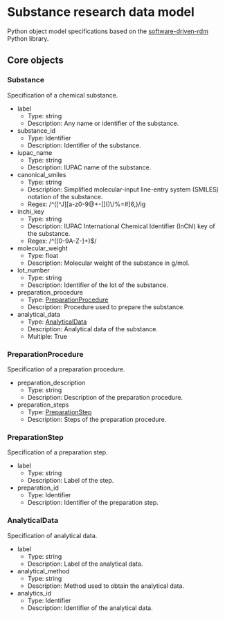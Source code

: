 # Substance research data model

Python object model specifications based on the [software-driven-rdm](https://github.com/JR-1991/software-driven-rdm) Python library.

## Core objects

### Substance

Specification of a chemical substance.

- label
  - Type: string
  - Description: Any name or identifier of the substance.
- substance_id
  - Type: Identifier
  - Description: Identifier of the substance.  
- iupac_name
  - Type: string
  - Description: IUPAC name of the substance.
- canonical_smiles
  - Type: string
  - Description: Simplified molecular-input line-entry system (SMILES) notation of the substance.
  - Regex: /^([^J][a-z0-9@+\-\[\]\(\)\\\/%=#$]{6,})$/ig
- inchi_key
  - Type: string
  - Description: IUPAC International Chemical Identifier (InChI) key of the substance.
  - Regex: /^([0-9A-Z\-]+)$/
- molecular_weight
  - Type: float
  - Description: Molecular weight of the substance in g/mol.
- lot_number
  - Type: string
  - Description: Identifier of the lot of the substance.
- preparation_procedure
  - Type: [PreparationProcedure](#preparationprocedure)
  - Description: Procedure used to prepare the substance.
- analytical_data
  - Type: [AnalyticalData](#analyticaldata)
  - Description: Analytical data of the substance.
  - Multiple: True

### PreparationProcedure

Specification of a preparation procedure.

- preparation_description
  - Type: string
  - Description: Description of the preparation procedure.
- preparation_steps
  - Type: [PreparationStep](#preparationstep)
  - Description: Steps of the preparation procedure.

### PreparationStep

Specification of a preparation step.

- label
  - Type: string
  - Description: Label of the step.
- preparation_id
  - Type: Identifier
  - Description: Identifier of the preparation step.

### AnalyticalData

Specification of analytical data.

- label
  - Type: string
  - Description: Label of the analytical data.
- analytical_method
  - Type: string
  - Description: Method used to obtain the analytical data.
- analytics_id
  - Type: Identifier
  - Description: Identifier of the analytical data.

